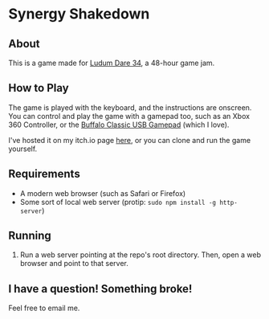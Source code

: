 # Synergy Shakedown

## About
This is a game made for [Ludum Dare 34](http://ludumdare.com/compo/ludum-dare-34/), a 48-hour game jam.

## How to Play
The game is played with the keyboard, and the instructions are onscreen. You can control and play the game with a gamepad too, such as an Xbox 360 Controller, or the [Buffalo Classic USB Gamepad](https://www.amazon.ca/Buffalo-Classic-USB-Gamepad-PC/dp/B002B9XB0E) (which I love).

I've hosted it on my itch.io page [here](https://danbolt.itch.io/synergy-shakedown), or you can clone and run the game yourself.

## Requirements
- A modern web browser (such as Safari or Firefox)
- Some sort of local web server (protip: `sudo npm install -g http-server`)

## Running
1. Run a web server pointing at the repo's root directory. Then, open a web browser and point to that server.

## I have a question! Something broke!
Feel free to email me.
